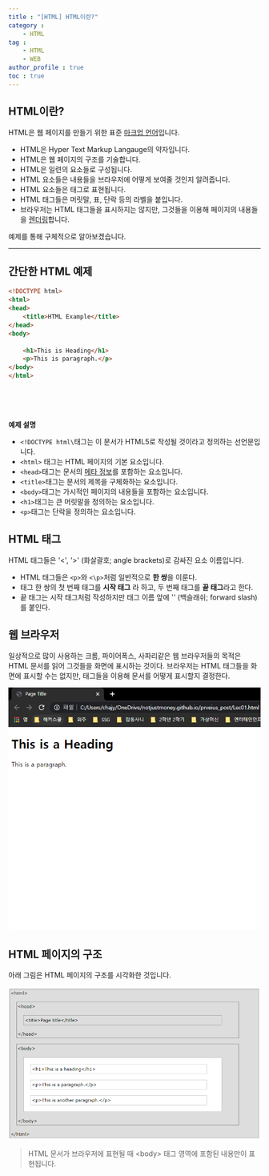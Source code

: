 ```yaml
---
title : "[HTML] HTML이란?"
category : 
    - HTML
tag : 
    - HTML
    - WEB
author_profile : true
toc : true
---
```


## HTML이란?

 HTML은 웹 페이지를 만들기 위한 표준 [마크업 언어]("")입니다.

 * HTML은 Hyper Text Markup Langauge의 약자입니다.
 * HTML은 웹 페이지의 구조를 기술합니다.
 * HTML은 일련의 요소들로 구성됩니다.
 * HTML 요소들은 내용들을 브라우저에 어떻게 보여줄 것인지 알려줍니다.
 * HTML 요소들은 태그로 표현됩니다.
 * HTML 태그들은 머릿말, 표, 단락 등의 라벨을 붙입니다.
 * 브라우저는 HTML 태그들을 표시하지는 않지만, 그것들을 이용해 페이지의 내용들을 [렌더링]("")합니다.


예제를 통해 구체적으로 알아보겠습니다.

---
## 간단한 HTML 예제

```html
<!DOCTYPE html>
<html>
<head>
    <title>HTML Example</title>
</head>
<body>

    <h1>This is Heading</h1>
    <p>This is paragraph.</p>
</body>
</html>
```  
<br>
<br>
<br>

**예제 설명**
* `<!DOCTYPE html\`태그는 이 문서가 HTML5로 작성될 것이라고 정의하는 선언문입니다. 
* `<html>` 태그는 HTML 페이지의 기본 요소입니다.
* `<head>`태그는 문서의 [메타 정보]("")를 포함하는 요소입니다.
* `<title>`태그는 문서의 제목을 구체화하는 요소입니다.
* `<body>`태그는 가시적인 페이지의 내용들을 포함하는 요소입니다.
* `<h1>`태그는 큰 머릿말을 정의하는 요소입니다.
* `<p>`태그는 단락을 정의하는 요소입니다.

## HTML 태그
HTML 태그들은 '<', '>' (화살괄호; angle brackets)로 감싸진 요소 이름입니다.

* HTML 태그들은 `<p>`와 `<\p>`처럼 일반적으로 **한 쌍**을 이룬다. 
* 태그 한 쌍의 첫 번째 태그를 **시작 태그** 라 하고, 두 번째 태그를 **끝 태그**라고 한다.
* 끝 태그는 시작 태그처럼 작성하지만 태그 이름 앞에 '\' (백슬래쉬; forward slash)를 붙인다. 

## 웹 브라우저

일상적으로 많이 사용하는 크롬, 파이어폭스, 사파리같은 웹 브라우저들의 목적은 HTML 문서를 읽어 그것들을 화면에 표시하는 것이다. 브라우저는 HTML 태그들을 화면에 표시할 수는 없지만, 태그들을 이용해 문서를 어떻게 표시할지 결정한다.

![웹 브라우저에서 HTML 문서 확인](https://raw.githubusercontent.com/notjustmoney/notjustmoney.github.io/master/_posts/img/html01/WebBrowers.PNG)

## HTML 페이지의 구조
아래 그림은 HTML 페이지의 구조를 시각화한 것입니다.

![HTML 구조 시각화](https://raw.githubusercontent.com/notjustmoney/notjustmoney.github.io/master/_posts/img/html01/VisualizationHTML.PNG)

> HTML 문서가 브라우저에 표현될 때 \<body> 태그 영역에 포함된 내용만이 표현됩니다. 